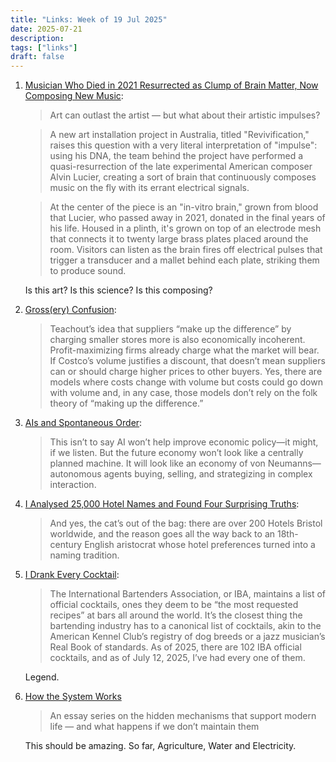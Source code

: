 ```yaml
---
title: "Links: Week of 19 Jul 2025"
date: 2025-07-21
description: 
tags: ["links"]
draft: false
---
```


1. [Musician Who Died in 2021 Resurrected as Clump of Brain Matter, Now Composing New Music](https://futurism.com/neoscope/musician-resurrected-brain-new-music):
    > Art can outlast the artist — but what about their artistic impulses?

    > A new art installation project in Australia, titled "Revivification," raises this question with a very literal interpretation of "impulse": using his DNA, the team behind the project have performed a quasi-resurrection of the late experimental American composer Alvin Lucier, creating a sort of brain that continuously composes music on the fly with its errant electrical signals.

    > At the center of the piece is an "in-vitro brain," grown from blood that Lucier, who passed away in 2021, donated in the final years of his life. Housed in a plinth, it's grown on top of an electrode mesh that connects it to twenty large brass plates placed around the room. Visitors can listen as the brain fires off electrical pulses that trigger a transducer and a mallet behind each plate, striking them to produce sound.

    Is this art? Is this science? Is this composing? 

2. [Gross(ery) Confusion](https://marginalrevolution.com/marginalrevolution/2025/07/gossery-confusion.html): 
    > Teachout’s idea that suppliers “make up the difference” by charging smaller stores more is also economically incoherent. Profit-maximizing firms already charge what the market will bear. If Costco’s volume justifies a discount, that doesn’t mean suppliers can or should charge higher prices to other buyers. Yes, there are models where costs change with volume but costs could go down with volume and, in any case, those models don’t rely on the folk theory of “making up the difference.”

3. [AIs and Spontaneous Order](https://marginalrevolution.com/marginalrevolution/2025/07/ais-and-spontaneous-order.html):
    > This isn’t to say AI won’t help improve economic policy—it might, if we listen. But the future economy won’t look like a centrally planned machine. It will look like an economy of von Neumanns—autonomous agents buying, selling, and strategizing in complex interaction.

4. [I Analysed 25,000 Hotel Names and Found Four Surprising Truths](https://towardsdatascience.com/i-analysed-25000-hotel-names-and-found-something-unexpected/): 
    > And yes, the cat’s out of the bag: there are over 200 Hotels Bristol worldwide, and the reason goes all the way back to an 18th-century English aristocrat whose hotel preferences turned into a naming tradition.

5. [ I Drank Every Cocktail](https://aaronson.org/blog/i-drank-every-cocktail):
    > The International Bartenders Association, or IBA, maintains a list of official cocktails, ones they deem to be “the most requested recipes” at bars all around the world. It’s the closest thing the bartending industry has to a canonical list of cocktails, akin to the American Kennel Club’s registry of dog breeds or a jazz musician’s Real Book of standards.
    > As of 2025, there are 102 IBA official cocktails, and as of July 12, 2025, I’ve had every one of them.

    Legend.

6. [How the System Works](https://www.thenewatlantis.com/collections/how-the-system-works)
    >  An essay series on the hidden mechanisms that support modern life — and what happens if we don’t maintain them 

    This should be amazing. So far, Agriculture, Water and Electricity. 


